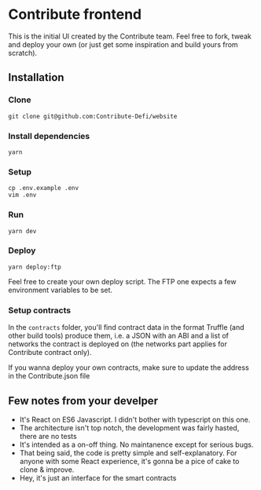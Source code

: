 # Contribute frontend

This is the initial UI created by the Contribute team. Feel free to fork, tweak and deploy your own (or just get some inspiration and build yours from scratch).

## Installation

### Clone

    git clone git@github.com:Contribute-Defi/website

### Install dependencies

    yarn

### Setup
    
    cp .env.example .env
    vim .env    

### Run

    yarn dev
    
### Deploy
    
    yarn deploy:ftp
    
Feel free to create your own deploy script. The FTP one expects a few environment variables to be set.
    
### Setup contracts
    
In the `contracts` folder, you'll find contract data in the format Truffle (and other build tools) produce them, i.e. a JSON with an ABI and a list of networks the contract is deployed on (the networks part applies for Contribute contract only).

If you wanna deploy your own contracts, make sure to update the address in the Contribute.json file

## Few notes from your develper

- It's React on ES6 Javascript. I didn't bother with typescript on this one.
- The architecture isn't top notch, the development was fairly hasted, there are no tests
- It's intended as a on-off thing. No maintanence except for serious bugs.
- That being said, the code is pretty simple and self-explanatory. For anyone with some React experience, it's gonna be a pice of cake to clone & improve.
- Hey, it's just an interface for the smart contracts
